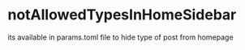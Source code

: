 # notAllowedTypesInHomeSidebar
its available in params.toml file 
to hide type of post from homepage 